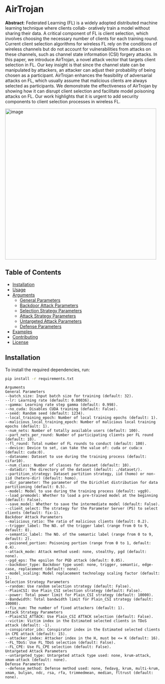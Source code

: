 # AirTrojan
**Abstract**: Federated Learning (FL) is a widely adopted
distributed machine learning technique where clients collab-
oratively train a model without sharing their data. A critical
component of FL is client selection, which involves choosing the
necessary number of clients for each training round. Current
client selection algorithms for wireless FL rely on the conditions
of wireless channels but do not account for vulnerabilities from
attacks on these channels, such as channel state information
(CSI) forgery attacks. In this paper, we introduce AirTrojan,
a novel attack vector that targets client selection in FL. Our
key insight is that since the channel state can be manipulated
by attackers, an attacker can adjust their probability of being
chosen as a participant. AirTrojan enhances the feasibility of
adversarial attacks on FL, which usually assume that malicious
clients are always selected as participants. We demonstrate the
effectiveness of AirTrojan by showing how it can disrupt client
selection and facilitate model poisoning attacks on FL. Our
work highlights that it is urgent to add security components to
client selection processes in wireless FL.

<img width="489" alt="image" src="https://github.com/user-attachments/assets/02a0997b-ce7c-4371-99a6-ce06b0f440f9">


## Table of Contents
- [Installation](#installation)
- [Usage](#usage)
- [Arguments](#arguments)
  - [General Parameters](#general-parameters)
  - [Backdoor Attack Parameters](#backdoor-attack-parameters)
  - [Selection Strategy Parameters](#selection-strategy-parameters)
  - [Attack Strategy Parameters](#attack-strategy-parameters)
  - [Untargeted Attack Parameters](#untargeted-attack-parameters)
  - [Defense Parameters](#defense-parameters)
- [Examples](#examples)
- [Contributing](#contributing)
- [License](#license)

## Installation

To install the required dependencies, run:

```bash
pip install -r requirements.txt
```

```
Arguments
General Parameters
--batch_size: Input batch size for training (default: 32).
--lr: Learning rate (default: 0.00036).
--gamma: Learning rate step gamma (default: 0.998).
--no_cuda: Disables CUDA training (default: False).
--seed: Random seed (default: 1234).
--local_training_epoch: Number of local training epochs (default: 1).
--malicious_local_training_epoch: Number of malicious local training epochs (default: 1).
--num_nets: Number of totally available users (default: 100).
--part_nets_per_round: Number of participating clients per FL round (default: 10).
--fl_round: Total number of FL rounds to conduct (default: 100).
--device: Device to set, can take the value of: cuda or cuda:x (default: cuda:0).
--dataname: Dataset to use during the training process (default: cifar10).
--num_class: Number of classes for dataset (default: 10).
--datadir: The directory of the dataset (default: ./dataset/).
--partition_strategy: Dataset partition strategy, iid (homo) or non-iid (hetero-dir) (default: homo).
--dir_parameter: The parameter of the Dirichlet distribution for data partitioning (default: 0.5).
--model: Model to use during the training process (default: vgg9).
--load_premodel: Whether to load a pre-trained model at the beginning (default: False).
--save_model: Whether to save the intermediate model (default: False).
--client_select: The strategy for the Parameter Server (PS) to select clients (default: fix-1).
Backdoor Attack Parameters
--malicious_ratio: The ratio of malicious clients (default: 0.2).
--trigger_label: The NO. of the trigger label (range from 0 to 9, default: 0).
--semantic_label: The NO. of the semantic label (range from 0 to 9, default: 2).
--poisoned_portion: Poisoning portion (range from 0 to 1, default: 0.4).
--attack_mode: Attack method used: none, stealthy, pgd (default: none).
--pgd_eps: The epsilon for PGD attack (default: 0.05).
--backdoor_type: Backdoor type used: none, trigger, semantic, edge-case, replacement (default: none).
--model_scaling: Model replacement technology scaling factor (default: 1).
Selection Strategy Parameters
--random: Use random selection strategy (default: False).
--PlainCSI: Use Plain_CSI selection strategy (default: False).
--power: Total power limit for Plain_CSI strategy (default: 10000).
--Bandwidth: Total bandwidth limit for Plain_CSI strategy (default: 10000).
--fix_num: The number of fixed attackers (default: 1).
Attack Strategy Parameters
--PlainCSI_ATTACK: Use Plain_CSI ATTACK selection (default: False).
--victim: Victim index in the Estimated selected clients in TDoS attack (default: -1).
--conspirator_idx: Conspirator index in the Estimated selected clients in CPE attack (default: 15).
--attacker_index: Attacker index in the H, must be <= K (default: 16).
--FL_TDoS: Use FL_TDoS selection (default: False).
--FL_CPE: Use FL_CPE selection (default: False).
Untargeted Attack Parameters
--untargeted_type: Untargeted attack type used: none, krum-attack, xmam-attack (default: none).
Defense Parameters
--defense_method: Defense method used: none, fedavg, krum, multi-krum, xmam, bulyan, ndc, rsa, rfa, trimmedmean, median, fltrust (default: none).
```

